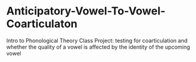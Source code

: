 # Anticipatory-Vowel-To-Vowel-Coarticulaton
Intro to Phonological Theory Class Project: testing for coarticulation and whether the quality of a vowel is affected by the identity of the upcoming vowel
